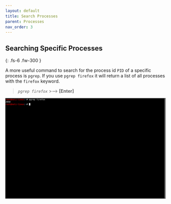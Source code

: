 ```yaml
---
layout: default
title: Search Processes
parent: Processes
nav_order: 3
---
```


## Searching Specific Processes
{: .fs-6 .fw-300 }

A more useful command to search for the process id `PID` of a specific process is `pgrep`.
If you use `pgrep firefox` it will return a list of all processes with the `firefox` keyword.
> *`pgrep firefox`*  >-->  **[Enter]**

![Screen shot of pgrep firefox output](../images/processes/pgrep_1.png "pgrep firefox output")
